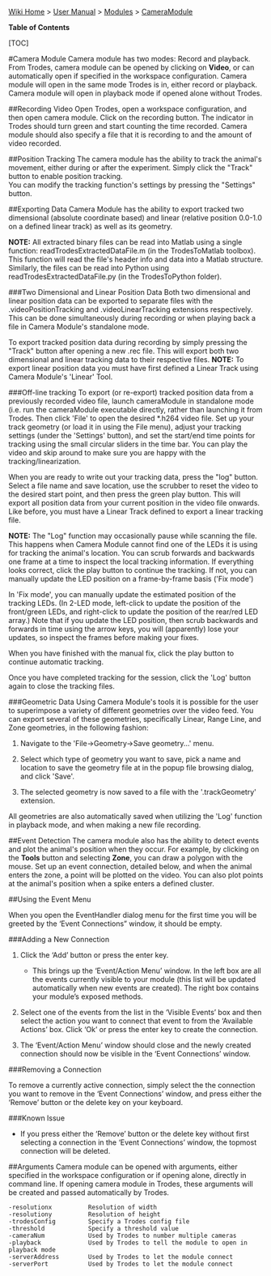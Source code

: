 [Wiki Home](Home) > [User Manual](Documentation) > [Modules](Modules) > [CameraModule](CameraModule)

**Table of Contents**

[TOC]

#Camera Module
Camera module has two modes: Record and playback. From Trodes, camera module can be opened by clicking on **Video**, or can automatically open if specified in the workspace configuration. Camera module will open in the same mode Trodes is in, either record or playback. Camera module will open in playback mode if opened alone without Trodes. 

##Recording Video
Open Trodes, open a workspace configuration, and then open camera module. Click on the recording button. The indicator in Trodes should turn green and start counting the time recorded. Camera module should also specify a file that it is recording to and the amount of video recorded. 

##Position Tracking
The camera module has the ability to track the animal's movement, either during or after the experiment.  Simply click the "Track" button to enable position tracking.  
You can modify the tracking function's settings by pressing the "Settings" button.

##Exporting Data
Camera Module has the ability to export tracked two dimensional (absolute coordinate based) and linear (relative position 0.0-1.0 on a defined linear track) as well as its geometry. 
 
__NOTE:__ All extracted binary files can be read into Matlab using a single function: readTrodesExtractedDataFile.m (in the TrodesToMatlab toolbox). This function will read the file's header info and data into a Matlab structure. Similarly, the files can be read into Python using readTrodesExtractedDataFile.py (in the TrodesToPython folder). 

###Two Dimensional and Linear Position Data
Both two dimensional and linear position data can be exported to separate files with the .videoPositionTracking and .videoLinearTracking extensions respectively.  This can be done simultaneously during recording or when playing back a file in Camera Module's standalone mode.    

To export tracked position data during recording by simply pressing the "Track" button after opening a new .rec file.  This will export both two dimensional and linear tracking data to their respective files.  __NOTE:__ To export linear position data you must have first defined a Linear Track using Camera Module's 'Linear' Tool.

###Off-line tracking
To export (or re-export) tracked position data from a previously recorded video file, launch cameraModule in standalone mode (i.e. run the cameraModule executable directly, rather than launching it from Trodes. Then click 'File' to open the desired *.h264 video file. Set up your track geometry (or load it in using the File menu), adjust your tracking settings (under the 'Settings' button), and set the start/end time points for tracking using the small circular sliders in the time bar. You can play the video and skip around to make sure you are happy with the tracking/linearization. 

When you are ready to write out your tracking data, press the "log" button.  Select a file name and save location, use the scrubber to reset the video to the desired start point, and then press the green play button.  This will export all position data from your current position in the video file onwards.  Like before, you must have a Linear Track defined to export a linear tracking file.  

__NOTE:__ The "Log" function may occasionally pause while scanning the file.  This happens when Camera Module cannot find one of the LEDs it is using for tracking the animal's location. You can scrub forwards and backwards one frame at a time to inspect the local tracking information. If everything looks correct, click the play button to continue the tracking. If not, you can manually update the LED position on a frame-by-frame basis ('Fix mode')

In 'Fix mode', you can manually update the estimated position of the tracking LEDs. (In 2-LED mode, left-click to update the position of the front/green LEDs, and right-click to update the position of the rear/red LED array.) Note that if you update the LED position, then scrub backwards and forwards in time using the arrow keys, you will (apparently) lose your updates, so inspect the frames before making your fixes.

When you have finished with the manual fix, click the play button to continue automatic tracking.

Once you have completed tracking for the session, click the 'Log' button again to close the tracking files. 

###Geometric Data
Using Camera Module's tools it is possible for the user to superimpose a variety of different geometries over the video feed.  You can export several of these geometries, specifically Linear, Range Line, and Zone geometries, in the following fashion:

1. Navigate to the 'File->Geometry->Save geometry...' menu.

2. Select which type of geometry you want to save, pick a name and location to save the geometry file at in the popup file browsing dialog, and click 'Save'.

3. The selected geometry is now saved to a file with the '.trackGeometry' extension.

All geometries are also automatically saved when utilizing the 'Log' function in playback mode, and when making a new file recording.

##Event Detection
The camera module also has the ability to detect events and plot the animal's position when they occur. For example, by clicking on the **Tools** button and selecting **Zone**, you can draw a polygon with the mouse. Set up an event connection, detailed below, and when the animal enters the zone, a point will be plotted on the video. You can also plot points at the animal's position when a spike enters a defined cluster. 

##Using the Event Menu

When you open the EventHandler dialog menu for the first time you will be greeted by the ‘Event Connections” window, it should be empty.  

###Adding a New Connection

1. Click the ‘Add’ button or press the enter key.

    * This brings up the ‘Event/Action Menu’ window.  In the left box are all the events currently visible to your module (this list will be updated automatically when new events are created).  The right box contains your module’s exposed methods.

2. Select one of the events from the list in the ‘Visible Events’ box and then select the action you want to connect that event to from the ‘Available Actions’ box.  Click ‘Ok’ or press the enter key to create the connection.

3. The ‘Event/Action Menu’ window should close and the newly created connection should now be visible in the ‘Event Connections’ window.

###Removing a Connection

To remove a currently active connection, simply select the the connection you want to remove in the ‘Event Connections’ window, and press either the ‘Remove’ button or the delete key on your keyboard.

###Known Issue

* If you press either the ‘Remove’ button or the delete key without first selecting a connection in the ‘Event Connections’ window, the topmost connection will be deleted.



##Arguments
Camera module can be opened with arguments, either specified in the workspace configuration or if opening alone, directly in command line. If opening camera module in Trodes, these arguments will be created and passed automatically by Trodes. 
```
-resolutionx          Resolution of width 
-resolutiony          Resolution of height
-trodesConfig         Specify a Trodes config file
-threshold            Specify a threshold value
-cameraNum            Used by Trodes to number multiple cameras
-playback             Used by Trodes to tell the module to open in playback mode
-serverAddress        Used by Trodes to let the module connect 
-serverPort           Used by Trodes to let the module connect 
```